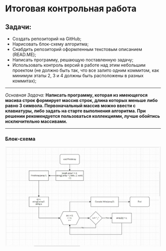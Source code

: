 # Итоговая контрольная работа

## Задачи:
- Создать репозиторий на GitHub;
- Нарисовать блок-схему алгоритма;
- Снабдить репозиторий оформленным текстовым описанием (READ.ME);
- Написать программу, решающую поставленную задачу;
- Использовать контроль версий в работе над этим небольшим проектом (не должно быть так, что все залито одним коммитом, как минимум этапы 2, 3 и 4 должны быть расположены в разных коммитах);
---
*Основная Задача:*
__Написать программу, которая из имеющегося масива строк формирует массив строк, длина которых меньше либо равно 3 символа. Первоначальный массив можно ввести с клавиатуры, либо задать на старте выполнения алгоритма. При решении рекомендуется пользоваться коллекциями, лучше обойтись исключительно массивами.__

---
### Блок-схема
![](block.jpg)

